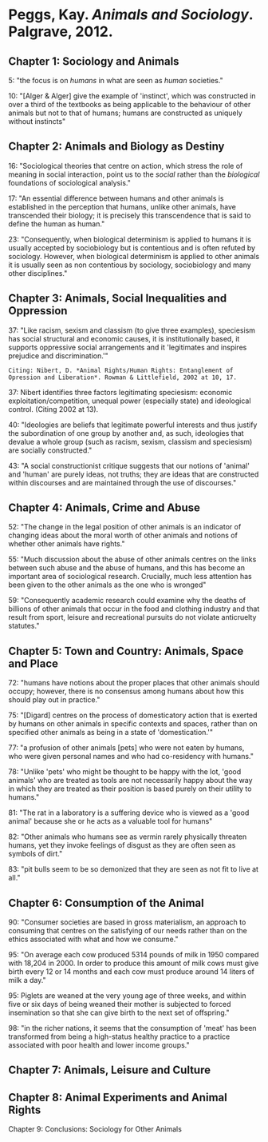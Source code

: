 Peggs, Kay. *Animals and Sociology*. Palgrave, 2012.
===

Chapter 1: Sociology and Animals
---

5:  "the focus is on *humans* in what are seen as *human* societies."

10:  "[Alger & Alger] give the example of 'instinct', which was constructed in over a third of the textbooks as being applicable to the behaviour of other animals but not to that of humans; humans are constructed as uniquely without instincts"

Chapter 2: Animals and Biology as Destiny
---

16: "Sociological theories that centre on action, which stress the role of meaning in social interaction, point us to the *social* rather than the *biological* foundations of sociological analysis."

17:  "An essential difference between humans and other animals is established in the perception that humans, unlike other animals, have transcended their biology; it is precisely this transcendence that is said to define the human as human."

23:  "Consequently, when biological determinism is applied to humans it is usually accepted by sociobiology but is contentious and is often refuted by sociology. However, when biological determinism is applied to other animals it is usually seen as non contentious by sociology, sociobiology and many other disciplines."

Chapter 3: Animals, Social Inequalities and Oppression
---

37:  "Like racism, sexism and classism (to give three examples), speciesism has social structural and economic causes, it is institutionally based, it supports oppressive social arrangements and it 'legitimates and inspires prejudice and discrimination.'"

	Citing: Nibert, D. *Animal Rights/Human Rights: Entanglement of Opression and Liberation*. Rowman & Littlefield, 2002 at 10, 17.
	
37:  Nibert identifies three factors legitimating speciesism: economic exploitation/competition, unequal power (especially state) and ideological control. (Citing 2002 at 13).

40:  "Ideologies are beliefs that legitimate powerful interests and thus justify the subordination of one group by another and, as such, ideologies that devalue a whole group (such as racism, sexism, classism and speciesism) are socially constructed."

43:  "A social constructionist critique suggests that our notions of 'animal' and 'human' are purely ideas, not truths; they are ideas that are constructed within discourses and are maintained through the use of discourses."

Chapter 4: Animals, Crime and Abuse
---

52:  "The change in the legal position of other animals is an indicator of changing ideas about the moral worth of other animals and notions of whether other animals have rights."

55:  "Much discussion about the abuse of other animals centres on the links between such abuse and the abuse of humans, and this has become an important area of sociological research. Crucially, much less attention has been given to the other animals as the one who is wronged"

59:  "Consequently academic research could examine why the deaths of billions of other animals that occur in the food and clothing industry and that result from sport, leisure and recreational pursuits do not violate anticruelty statutes."

Chapter 5: Town and Country: Animals, Space and Place
---

72:  "humans have notions about the proper places that other animals should occupy; however, there is no consensus among humans about how this should play out in practice."

75:  "[Digard] centres on the process of domesticatory action that is exerted by humans on other animals in specific contexts and spaces, rather than on specified other animals as being in a state of 'domestication.'"

77:  "a profusion of other animals [pets] who were not eaten by humans, who were given personal names and who had co-residency with humans."

78:  "Unlike 'pets' who might be thought to be happy with the lot, 'good animals' who are treated as tools are not necessarily happy about the way in which they are treated as their position is based purely on their utility to humans."

81:  "The rat in a laboratory is a suffering device who is viewed as a 'good animal' because she or he acts as a valuable tool for humans"

82:  "Other animals who humans see as vermin rarely physically threaten humans, yet they invoke feelings of disgust as they are often seen as symbols of dirt."

83:  "pit bulls seem to be so demonized that they are seen as not fit to live at all."

Chapter 6: Consumption of the Animal
---

90:  "Consumer societies are based in gross materialism, an approach to consuming that centres on the satisfying of our needs rather than on the ethics associated with what and how we consume."

95:  "On average each cow produced 5314 pounds of milk in 1950 compared with 18,204 in 2000. In order to produce this amount of milk cows must give birth every 12 or 14 months and each cow must produce around 14 liters of milk a day."

95:  Piglets are weaned at the very young age of three weeks, and within five or six days of being weaned their mother is subjected to forced insemination so that she can give birth to the next set of offspring."

98:  "in the richer nations, it seems that the consumption of 'meat' has been transformed from being a high-status healthy practice to a practice associated with poor health and lower income groups."

Chapter 7: Animals, Leisure and Culture
---

Chapter 8: Animal Experiments and Animal Rights
---

Chapter 9: Conclusions: Sociology for Other Animals
